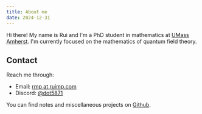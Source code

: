 ```yaml
---
title: About me
date: 2024-12-31
---
```


Hi there! My name is Rui and I'm a PhD student in mathematics at
[UMass Amherst](https://www.umass.edu). I'm currently focused on the mathematics of quantum field theory.

## Contact
Reach me through:

- Email: [rmp at ruimp.com](mailto:rmp@ruimp.com)
- Discord: [@dot5871](https://discord.com/users/409109213592158212)

You can find notes and miscellaneous projects on
[Github](https://github.com/ruimp/).
